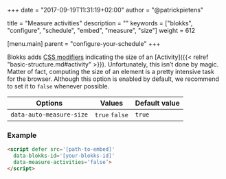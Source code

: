 +++
date            = "2017-09-19T11:31:19+02:00"
author          = "@patrickpietens"

title           = "Measure activities"
description     = ""
keywords        = ["blokks", "configure", "schedule", "embed", "measure", "size"]
weight          = 612

[menu.main]
parent          = "configure-your-schedule"
+++

Blokks adds [CSS modifiers](bem.md) indicating the size of an [Activity]({{< relref "basic-structure.md#activity" >}}). Unfortunately, this isn’t done by magic. Matter of fact, computing the size of an element is a pretty intensive task for the browser. Although this option is enabled by default, we recommend to set it to `false` whenever possible.

| Options | Values | Default value |
|---------|--------|---------------|
| `data-auto-measure-size` | `true` `false` | `true` |

### Example

```html
<script	defer src='[path-to-embed]'
  data-blokks-id='[your-blokks-id]'
  data-measure-activities=‘false’>
</script>
```